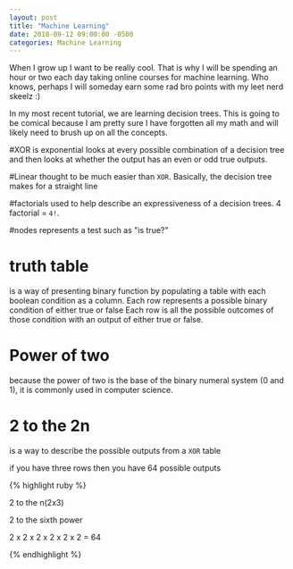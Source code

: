 ```yaml
---
layout: post
title: "Machine Learning"
date: 2018-09-12 09:00:00 -0500
categories: Machine Learning
---
```


When I grow up I want to be really cool.
That is why I will be spending an hour or two each day taking online courses for machine learning. 
Who knows, perhaps I will someday earn some rad bro points with my leet nerd skeelz :)

In my most recent tutorial, we are learning decision trees.
This is going to be comical because I am pretty sure I have forgotten all my math and will likely need to brush up on all the concepts.

#XOR 
is exponential
looks at every possible combination of a decision tree and then looks at whether the output has an even or odd true outputs.

#Linear
thought to be much easier than `XOR`. Basically, the decision tree makes for a straight line

#factorials
used to help describe an expressiveness of a decision trees. 4 factorial = `4!`. 

#nodes 
represents a test such as "is true?"

# truth table 
is a way of presenting binary function by populating a table with each boolean condition as a column. 
Each row represents a possible binary condition of either true or false
Each row is all the possible outcomes of those condition with an output of either true or false.

# Power of two
because the power of two is the base of the binary numeral system (0 and 1), it is commonly used in computer science.

# 2 to the 2n
is a way to describe the possible outputs from a `XOR` table 

if you have three rows then you have 64 possible outputs 
 

{% highlight ruby %}

2 to the n(2x3)
 
2 to the sixth power

2 x 2 x 2 x 2 x 2 x 2 = 64

{% endhighlight %}

